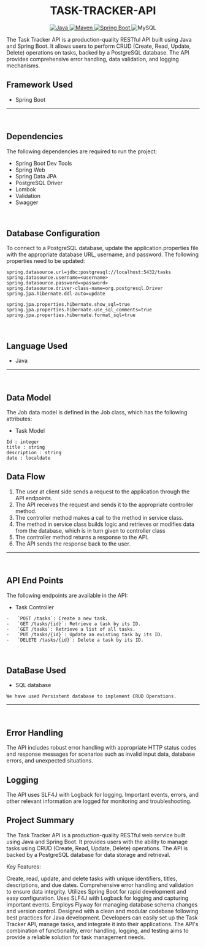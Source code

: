 <h1 align = "center"> TASK-TRACKER-API </h1>

<p align="center">
<a href="Java url">
    <img alt="Java" src="https://img.shields.io/badge/Java-17-darkblue.svg" />
</a>
<a href="Maven url" >
    <img alt="Maven" src="https://img.shields.io/badge/maven-3.0.5-brightgreen.svg" />
</a>
<a href="Spring Boot url" >
    <img alt="Spring Boot" src="https://img.shields.io/badge/Spring Boot-3.1.2-brightgreen.svg" />
</a>
  
<a >
    <img alt="MySQL" src="https://img.shields.io/badge/MySQL-blue.svg">
</a>
</p>
   
The Task Tracker API is a production-quality RESTful API built using Java and Spring Boot. It allows users to perform CRUD (Create, Read, Update, Delete) operations on tasks, backed by a PostgreSQL database. The API provides comprehensive error handling, data validation, and logging mechanisms.
<br>

## Framework Used
* Spring Boot

---
<br>

## Dependencies
The following dependencies are required to run the project:

* Spring Boot Dev Tools
* Spring Web
* Spring Data JPA
* PostgreSQL Driver
* Lombok
* Validation
* Swagger

<br>

## Database Configuration
To connect to a PostgreSQL database, update the application.properties file with the appropriate database URL, username, and password. The following properties need to be updated:
```
spring.datasource.url=jdbc:postgresql://localhost:5432/tasks
spring.datasource.username=<username>
spring.datasource.password=<password>
spring.datasource.driver-class-name=org.postgresql.Driver
spring.jpa.hibernate.ddl-auto=update

spring.jpa.properties.hibernate.show_sql=true
spring.jpa.properties.hibernate.use_sql_comments=true
spring.jpa.properties.hibernate.format_sql=true

```
<br>

## Language Used
* Java

---
<br>

## Data Model

The Job data model is defined in the Job class, which has the following attributes:
<br>

* Task Model
```
Id : integer
title : string
description : string
date : localdate
```

## Data Flow

1. The user at client side sends a request to the application through the API endpoints.
2. The API receives the request and sends it to the appropriate controller method.
3. The controller method makes a call to the method in service class.
4. The method in service class builds logic and retrieves or modifies data from the database, which is in turn given to controller class
5. The controller method returns a response to the API.
6. The API sends the response back to the user.

---

<br>


## API End Points 

The following endpoints are available in the API:
* Task Controller
```
-   `POST /tasks`: Create a new task.
-   `GET /tasks/{id}`: Retrieve a task by its ID.
-   `GET /tasks`: Retrieve a list of all tasks.
-   `PUT /tasks/{id}`: Update an existing task by its ID.
-   `DELETE /tasks/{id}`: Delete a task by its ID.
```

<br>

## DataBase Used
* SQL database
```
We have used Persistent database to implement CRUD Operations.
```
---
<br>

Error Handling
--------------

The API includes robust error handling with appropriate HTTP status codes and response messages for scenarios such as invalid input data, database errors, and unexpected situations.

Logging
-------

The API uses SLF4J with Logback for logging. Important events, errors, and other relevant information are logged for monitoring and troubleshooting.

## Project Summary

The Task Tracker API is a production-quality RESTful web service built using Java and Spring Boot. It provides users with the ability to manage tasks using CRUD (Create, Read, Update, Delete) operations. The API is backed by a PostgreSQL database for data storage and retrieval.

Key Features:

Create, read, update, and delete tasks with unique identifiers, titles, descriptions, and due dates.
Comprehensive error handling and validation to ensure data integrity.
Utilizes Spring Boot for rapid development and easy configuration.
Uses SLF4J with Logback for logging and capturing important events.
Employs Flyway for managing database schema changes and version control.
Designed with a clean and modular codebase following best practices for Java development.
Developers can easily set up the Task Tracker API, manage tasks, and integrate it into their applications. The API's combination of functionality, error handling, logging, and testing aims to provide a reliable solution for task management needs.




